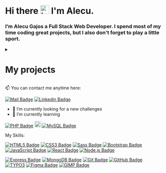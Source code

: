 # Hi there <img src="https://user-images.githubusercontent.com/89197029/224481523-31e1a43b-3ad2-4826-9fb2-fc7accab8211.gif" width="28" alt="hi"> I'm Alecu.


### I’m Alecu Gajos a Full Stack Web Developer. I spend most of my time coding great projects, but I also don't forget to play a little sport.


<details>
  <summary>
    <h1>My projects</h1>
  </summary>


[Photography](https://photographysiteblog.netlify.app/)  

[Travel Blog](https://alekuwebdev.github.io/TravelBlog/)


[Skydiving](https://skydivingschool.netlify.app/)

[Firs Project](https://dciprojekt.netlify.app/)
 
[HIKING](https://alekuwebdev.github.io/HIKING/)

[Simple ToDo](https://alekuwebdevtodoapp.netlify.app/)

[Buttons](https://alekuwebdev.github.io/Buttons/)

[Cat and mouse](https://alekuwebdev.github.io/Cat-and-mouse/)

 <!-- [Porfolio](https://statuesque-douhua-0efb45.netlify.app/) -->
  
<!-- [List of users PHP](http://phpuserlist.infinityfreeapp.com/index.php?i=1) -->

<!-- [Auth_To_Do](https://bespoke-unicorn-c72030.netlify.app) -->

<!-- [Recipies Project](https://clumsy-tiara-hen.cyclic.app/) -->

<!-- [Victoria-Site](https://alekuwebdev.github.io/Victoria-Site/) -->

<!-- [Web-dev-freelance](https://alekuwebdev.github.io/Web-dev-freelance/) -->

<!-- [Sprite-Animation](https://alekuwebdev.github.io/Sprite-Animation/) -->

<!-- [Penny-animation](https://alekuwebdev.github.io/Penny-animation/) -->

<!-- [Ball-Animation](https://alekuwebdev.github.io/Ball-Animation/) -->

<!-- [Animation-of-squares](https://alekuwebdev.github.io/Animation-of-squares/) -->

<!-- [Carousel](https://alekuwebdev.github.io/Carousel/) -->

<!-- [Slider](https://alekuwebdev.github.io/Slider/) -->
  
</details>

:mailbox: You can contact me anytime here:

[![Mail Badge](https://img.shields.io/badge/-Alecu_Gajos-c0392b?style=flat&labelColor=c0392b&logo=gmail&logoColor=white)](mailto:alecugajos1@gmail.com) [![Linkedin Badge](https://img.shields.io/badge/-Alecu_Gajos-0e76a8?style=flat&labelColor=0e76a8&logo=linkedin&logoColor=white)](https://www.linkedin.com/in/alecu-gajos-1b8477232)

- 🔭 I’m currently looking for a new challenges
- 🌱 I’m currently learning 

[![PHP Badge](https://img.shields.io/badge/-PHP-black?style=flat&labelColor=black&logo=PHP&logoColor=#777BB4)]() <img src="https://user-images.githubusercontent.com/89197029/224492890-ec7797f4-c998-41c2-a577-7567b102948d.png" width="20" alt="&"> [![MySQL Badge](https://img.shields.io/badge/-MySQL-black?style=flat&labelColor=black&logo=MySQL&logoColor=#4479A1)]()

My Skills:

[![HTML5 Badge](https://img.shields.io/badge/-HTML5-black?style=flat&labelColor=black&logo=HTML5&logoColor=#E34F26)]() [![CSS3 Badge](https://img.shields.io/badge/-CSS3-black?style=flat&labelColor=black&logo=CSS3&logoColor=#1572B6)]() [![Sass Badge](https://img.shields.io/badge/-Sass-black?style=flat&labelColor=black&logo=Sass&logoColor=#CC6699)]() [![Bootstrap Badge](https://img.shields.io/badge/-Bootstrap-black?style=flat&labelColor=black&logo=Bootstrap&logoColor=#7952B3)]() [![JavaScript Badge](https://img.shields.io/badge/-JavaScript-black?style=flat&labelColor=black&logo=JavaScript&logoColor=#F7DF1E)]() [![React Badge](https://img.shields.io/badge/-React-black?style=flat&labelColor=black&logo=React&logoColor=#61DAFB)]() [![Node.js Badge](https://img.shields.io/badge/-Node.js-black?style=flat&labelColor=black&logo=Node.js&logoColor=#339933)]() 

[![Express Badge](https://img.shields.io/badge/-Express-black?style=flat&labelColor=black&logo=Express&logoColor=#000000)]() [![MongoDB Badge](https://img.shields.io/badge/-MongoDB-black?style=flat&labelColor=black&logo=MongoDB&logoColor=#47A248)]() [![Git Badge](https://img.shields.io/badge/-Git-black?style=flat&labelColor=black&logo=Git&logoColor=#F05032)]() [![GitHub Badge](https://img.shields.io/badge/-GitHub-181717?style=flat-square&logo=github)]() [![TYPO3](https://img.shields.io/badge/TYPO3-11-orange)](https://typo3.org/) [![Figma Badge](https://img.shields.io/badge/-Figma-black?style=flat&labelColor=black&logo=Figma&logoColor=#F24E1E)]() [![GIMP Badge](https://img.shields.io/badge/-GIMP-black?style=flat&labelColor=black&logo=GIMP&logoColor=#5C5543)]()
